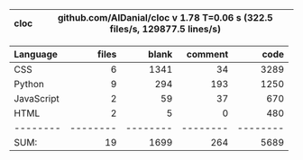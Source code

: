 cloc|github.com/AlDanial/cloc v 1.78  T=0.06 s (322.5 files/s, 129877.5 lines/s)
--- | ---

Language|files|blank|comment|code
:-------|-------:|-------:|-------:|-------:
CSS|6|1341|34|3289
Python|9|294|193|1250
JavaScript|2|59|37|670
HTML|2|5|0|480
--------|--------|--------|--------|--------
SUM:|19|1699|264|5689

